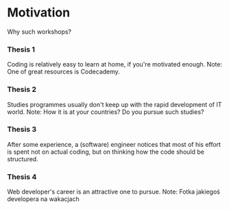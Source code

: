 # Motivation
Why such workshops?

### Thesis 1
Coding is relatively easy to learn at home, if you're motivated enough.
Note:
One of great resources is Codecademy.

### Thesis 2
Studies programmes usually don't keep up with the rapid development of IT world.
Note:
How it is at your countries? Do you pursue such studies?

### Thesis 3
After some experience, a (software) engineer notices that most of his effort is spent not on actual coding, but on thinking how the code should be structured.

### Thesis 4
Web developer's career is an attractive one to pursue.
Note:
Fotka jakiegoś developera na wakacjach


